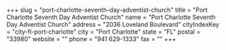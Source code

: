 +++
slug = "port-charlotte-seventh-day-adventist-church"
title = "Port Charlotte Seventh Day Adventist Church"
name = "Port Charlotte Seventh Day Adventist Church"
address = "2036 Loveland Boulevard"
cityIndexKey = "city-fl-port-charlotte"
city = "Port Charlotte"
state = "FL"
postal = "33980"
website = ""
phone = "941 629-1333"
fax = ""
+++
